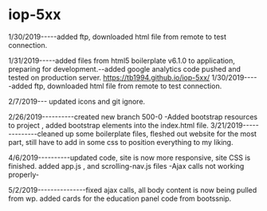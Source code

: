 # iop-5xx
1/30/2019-----added ftp, downloaded html file from remote to test connection.

1/31/2019-----added files from html5 boilerplate v6.1.0 to application, preparing for development.--added google analytics code pushed and tested on production server.
https://tb1994.github.io/iop-5xx/
1/30/2019-----added ftp, downloaded html file from remote to test connection.

2/7/2019--- updated icons and git ignore.


2/26/2019----------created new branch 500-0 -Added bootstrap resources to project , added bootstrap elements into the index.html file.
3/21/2019--------------cleaned up some boilerplate files, fleshed out website for the most part, still have to add in some css to position
everything to my liking.

4/6/2019----------updated code, site is now more responsive, site CSS is finished. added app.js , and scrolling-nav.js files -Ajax calls not working properly-

5/2/2019---------------fixed ajax calls, all body content is now being pulled from wp. added cards for the education panel code from bootssnip.